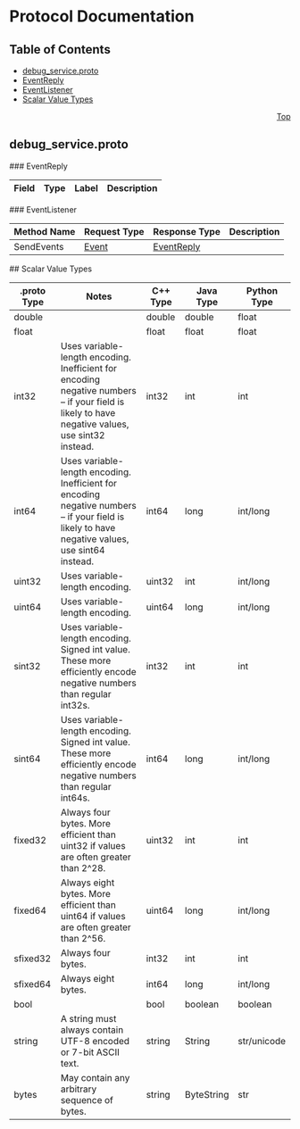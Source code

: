# Protocol Documentation
<a name="top"/>

## Table of Contents
* [debug_service.proto](#debug_service.proto)
 * [EventReply](#tensorflow.EventReply)
 * [EventListener](#tensorflow.EventListener)
* [Scalar Value Types](#scalar-value-types)

<a name="debug_service.proto"/>
<p align="right"><a href="#top">Top</a></p>

## debug_service.proto



<a name="tensorflow.EventReply"/>
### EventReply


| Field | Type | Label | Description |
| ----- | ---- | ----- | ----------- |





<a name="tensorflow.EventListener"/>
### EventListener


| Method Name | Request Type | Response Type | Description |
| ----------- | ------------ | ------------- | ------------|
| SendEvents | [Event](#tensorflow.Event) | [EventReply](#tensorflow.EventReply) |  |



<a name="scalar-value-types"/>
## Scalar Value Types

| .proto Type | Notes | C++ Type | Java Type | Python Type |
| ----------- | ----- | -------- | --------- | ----------- |
| <a name="double"/> double |  | double | double | float |
| <a name="float"/> float |  | float | float | float |
| <a name="int32"/> int32 | Uses variable-length encoding. Inefficient for encoding negative numbers – if your field is likely to have negative values, use sint32 instead. | int32 | int | int |
| <a name="int64"/> int64 | Uses variable-length encoding. Inefficient for encoding negative numbers – if your field is likely to have negative values, use sint64 instead. | int64 | long | int/long |
| <a name="uint32"/> uint32 | Uses variable-length encoding. | uint32 | int | int/long |
| <a name="uint64"/> uint64 | Uses variable-length encoding. | uint64 | long | int/long |
| <a name="sint32"/> sint32 | Uses variable-length encoding. Signed int value. These more efficiently encode negative numbers than regular int32s. | int32 | int | int |
| <a name="sint64"/> sint64 | Uses variable-length encoding. Signed int value. These more efficiently encode negative numbers than regular int64s. | int64 | long | int/long |
| <a name="fixed32"/> fixed32 | Always four bytes. More efficient than uint32 if values are often greater than 2^28. | uint32 | int | int |
| <a name="fixed64"/> fixed64 | Always eight bytes. More efficient than uint64 if values are often greater than 2^56. | uint64 | long | int/long |
| <a name="sfixed32"/> sfixed32 | Always four bytes. | int32 | int | int |
| <a name="sfixed64"/> sfixed64 | Always eight bytes. | int64 | long | int/long |
| <a name="bool"/> bool |  | bool | boolean | boolean |
| <a name="string"/> string | A string must always contain UTF-8 encoded or 7-bit ASCII text. | string | String | str/unicode |
| <a name="bytes"/> bytes | May contain any arbitrary sequence of bytes. | string | ByteString | str |

